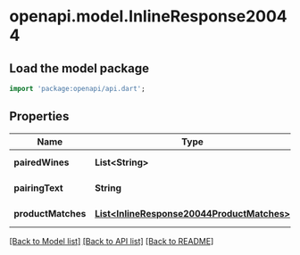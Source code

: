 # openapi.model.InlineResponse20044

## Load the model package
```dart
import 'package:openapi/api.dart';
```

## Properties
Name | Type | Description | Notes
------------ | ------------- | ------------- | -------------
**pairedWines** | **List&lt;String&gt;** |  | [default to []]
**pairingText** | **String** |  | [default to null]
**productMatches** | [**List&lt;InlineResponse20044ProductMatches&gt;**](InlineResponse20044ProductMatches.md) |  | [default to []]

[[Back to Model list]](../README.md#documentation-for-models) [[Back to API list]](../README.md#documentation-for-api-endpoints) [[Back to README]](../README.md)


